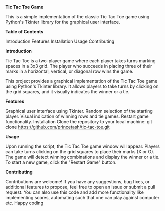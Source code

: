 **Tic Tac Toe Game**

This is a simple implementation of the classic Tic Tac Toe game using Python's Tkinter library for the graphical user interface.

**Table of Contents**

Introduction
Features
Installation
Usage
Contributing

**Introduction**

Tic Tac Toe is a two-player game where each player takes turns marking spaces in a 3x3 grid. The player who succeeds in placing three of their marks in a horizontal, vertical, or diagonal row wins the game.

This project provides a graphical implementation of the Tic Tac Toe game using Python's Tkinter library. It allows players to take turns by clicking on the grid squares, and it visually indicates the winner or a tie.

**Features**

Graphical user interface using Tkinter.
Random selection of the starting player.
Visual indication of winning rows and tie games.
Restart game functionality.
Installation
Clone the repository to your local machine:
git clone https://github.com/princetash/tic-tac-toe.git

**Usage**

Upon running the script, the Tic Tac Toe game window will appear.
Players can take turns clicking on the grid squares to place their marks (X or O).
The game will detect winning combinations and display the winner or a tie.
To start a new game, click the "Restart Game" button.

**Contributing**

Contributions are welcome! If you have any suggestions, bug fixes, or additional features to propose, feel free to open an issue or submit a pull request. 
You can also use this code and add more functionality like implementing scores, automating such that one can play against computer etc. Happy coding
